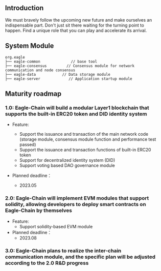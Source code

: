 
## Introduction
We must bravely follow the upcoming new future and make ourselves an indispensable part. Don't just sit there waiting for the turning point to happen. Find a unique role that you can play and accelerate its arrival.


## System Module

~~~
org.eagle     
├── eagle-common              // base tool
├── eagle-consensus         // Consensus module for network communication and node consensus
├── eagle-data            // Data storage module
├── eagle-server             // Application startup module
~~~

## Maturity roadmap

### 1.0: Eagle-Chain will build a modular Layer1 blockchain that supports the built-in ERC20 token and DID identity system

- Feature:
  - Support the issuance and transaction of the main network code (storage module, consensus module function and performance test passed)
  - Support the issuance and transaction functions of built-in ERC20 token
  - Support for decentralized identity system (DID)
  - Support voting based DAO governance module
  
- Planned deadline：
  - 2023.05
### 2.0: Eagle-Chain will implement EVM modules that support solidity, allowing developers to deploy smart contracts on Eagle-Chain by themselves

- Feature:
  - Support solidity-based EVM module
- Planned deadline：
  - 2023.08
  
### 3.0: Eagle-Chain plans to realize the inter-chain communication module, and the specific plan will be adjusted according to the 2.0 R&D progress
  